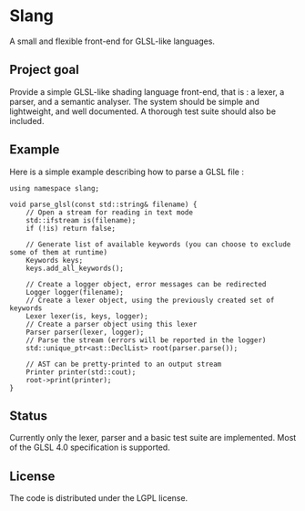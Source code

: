# Slang
A small and flexible front-end for GLSL-like languages.

## Project goal
Provide a simple GLSL-like shading language front-end, that is : a lexer, a parser, and a semantic analyser.
The system should be simple and lightweight, and well documented. A thorough test suite should also be included.

## Example

Here is a simple example describing how to parse a GLSL file :

~~~~~~~~~~~~~~~~~~~~~~~~~~~~~~~~~~~~~~~~~~~~~~~~~~~~~~~~~~~~~~~~~~~~~~~~~~~~~~~~~~~~~~~~~~~~~~~~~~~{.cpp}
using namespace slang;

void parse_glsl(const std::string& filename) {
    // Open a stream for reading in text mode
    std::ifstream is(filename);
    if (!is) return false;

    // Generate list of available keywords (you can choose to exclude some of them at runtime)
    Keywords keys;
    keys.add_all_keywords();

    // Create a logger object, error messages can be redirected
    Logger logger(filename);
    // Create a lexer object, using the previously created set of keywords
    Lexer lexer(is, keys, logger);
    // Create a parser object using this lexer
    Parser parser(lexer, logger);
    // Parse the stream (errors will be reported in the logger)
    std::unique_ptr<ast::DeclList> root(parser.parse());

    // AST can be pretty-printed to an output stream
    Printer printer(std::cout);
    root->print(printer);
}
~~~~~~~~~~~~~~~~~~~~~~~~~~~~~~~~~~~~~~~~~~~~~~~~~~~~~~~~~~~~~~~~~~~~~~~~~~~~~~~~~~~~~~~~~~~~~~~~~~~

## Status
Currently only the lexer, parser and a basic test suite are implemented. Most of the GLSL 4.0 specification is supported.

## License
The code is distributed under the LGPL license.
